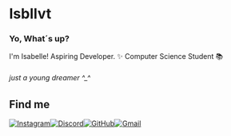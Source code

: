 # Isbllvt
### Yo, What´s up?
I'm Isabelle! Aspiring Developer. ✨ 
Computer Science Student 📚
###### just a young dreamer ^_^

## Find me 
[![Instagram](https://img.shields.io/badge/-isbllvt-%23E4405F?style=for-the-badge&logo=instagram&logoColor=white)](https://www.instagram.com/isbllvt/)[![Discord](https://img.shields.io/badge/isbllvt-7289DA?style=for-the-badge&logo=discord&logoColor=white)](https://discord.com/channels/@isbllvt/)[![GitHub](https://img.shields.io/badge/isbllvt-100000?style=for-the-badge&logo=github&logoColor=white)](https://github.com/isbllvt)[![Gmail](https://img.shields.io/badge/Gmail-333333?style=for-the-badge&logo=gmail&logoColor=red)](mailto:isav.mendonca@gmail.com)
